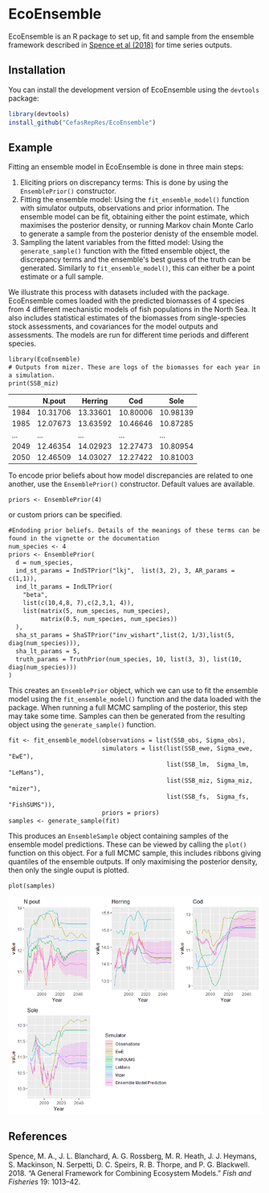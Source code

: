 # EcoEnsemble

EcoEnsemble is an R package to set up, fit and sample from the ensemble framework described in [Spence et al (2018)](https://onlinelibrary.wiley.com/doi/abs/10.1111/faf.12310) for time series outputs.

## Installation
You can install the development version of EcoEnsemble using the `devtools` package:
``` r
library(devtools)
install_github("CefasRepRes/EcoEnsemble")
```

## Example
Fitting an ensemble model in EcoEnsemble is done in three main steps:

1. Eliciting priors on discrepancy terms: This is done by using the `EnsemblePrior()` constructor.
2. Fitting the ensemble model: Using the `fit_ensemble_model()` function with simulator outputs, observations and prior information. The ensemble model can be fit, obtaining either the point estimate, which maximises the posterior density, or running Markov chain Monte Carlo to generate a sample from the posterior denisty of the ensemble model.
3. Sampling the latent variables from the fitted model: Using the `generate_sample()` function with the fitted ensemble object, the discrepancy terms and the ensemble's best guess of the truth can be generated. Similarly to `fit_ensemble_model()`, this can either be a point estimate or a full sample.


We illustrate this process with datasets included with the package. EcoEnsemble comes loaded with the predicted biomasses of 4 species from 4 different mechanistic models of fish populations in the North Sea. It also includes statistical estimates of the biomasses from single-species stock assessments, and covariances for the model outputs and assessments. The models are run for different time periods and different species.

```{r}
library(EcoEnsemble)
# Outputs from mizer. These are logs of the biomasses for each year in a simulation.
print(SSB_miz)
```


|   |N.pout | Herring   |Cod  |Sole|
|---|---    |---        | --- |--- | 
|1984| 10.31706 |13.33601 |10.80006 |10.98139|
|1985| 12.07673 |13.63592 |10.46646 |10.87285|
|...|...|...|...|...|
|2049| 12.46354 |14.02923 |12.27473 |10.80954|
|2050| 12.46509 |14.03027 |12.27422 |10.81003|


To encode prior beliefs about how model discrepancies are related to one another, use the `EnsemblePrior()` constructor. Default values are available.

```{r}
priors <- EnsemblePrior(4)
```

or custom priors can be specified.

``` {r}
#Endoding prior beliefs. Details of the meanings of these terms can be found in the vignette or the documentation
num_species <- 4
priors <- EnsemblePrior(
  d = num_species,
  ind_st_params = IndSTPrior("lkj",  list(3, 2), 3, AR_params = c(1,1)),
  ind_lt_params = IndLTPrior(
    "beta",
    list(c(10,4,8, 7),c(2,3,1, 4)),
    list(matrix(5, num_species, num_species),
         matrix(0.5, num_species, num_species))
  ),
  sha_st_params = ShaSTPrior("inv_wishart",list(2, 1/3),list(5, diag(num_species))),
  sha_lt_params = 5,
  truth_params = TruthPrior(num_species, 10, list(3, 3), list(10, diag(num_species)))
)
```

This creates an `EnsemblePrior` object, which we can use to fit the ensemble model using the `fit_ensemble_model()` function and the data loaded with the package. When running a full MCMC sampling of the posterior, this step may take some time. Samples can then be generated from the resulting object using the `generate_sample()` function.


```{r}
fit <- fit_ensemble_model(observations = list(SSB_obs, Sigma_obs),
                          simulators = list(list(SSB_ewe, Sigma_ewe, "EwE"),
                                            list(SSB_lm,  Sigma_lm,  "LeMans"),
                                            list(SSB_miz, Sigma_miz, "mizer"),
                                            list(SSB_fs,  Sigma_fs,  "FishSUMS")),
                          priors = priors)
samples <- generate_sample(fit)
```
This produces an `EnsembleSample` object containing samples of the ensemble model predictions. These can be viewed by calling the `plot()` function on this object. For a full MCMC sample, this includes ribbons giving quantiles of the ensemble outputs. If only maximising the posterior density, then only the single ouput is plotted.
```{r}
plot(samples)
```

![](man/figures/fitted_model.bmp)

## References
Spence, M. A., J. L. Blanchard, A. G. Rossberg, M. R. Heath, J. J. Heymans, S. Mackinson, N. Serpetti, D. C. Speirs, R. B. Thorpe, and P. G. Blackwell. 2018. “A General Framework for Combining Ecosystem Models.” *Fish and Fisheries* 19: 1013–42.
